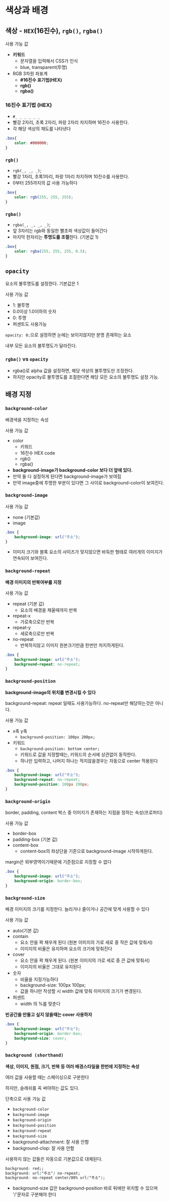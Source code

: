 # 색상과 배경

## 색상 - `HEX`(16진수), `rgb()`, `rgba()`

사용 가능 값

- **키워드**
    - 문자열을 입력해서 CSS가 인식
    - blue, transparent(투명)
- RGB 3차원 좌표계
    - **#16진수 표기법(HEX)**
    - **rgb()**
    - **rgba()**

### 16진수 표기법 (HEX)

- `#_ _ _ _ _ _`
- 빨강 2자리, 초록 2자리, 파랑 2자리 차지하며 16진수 사용한다.
- 각 해당 색상의 채도를 나타낸다

```css
.box{
	color: #000000;
}
```

### `rgb()`

- `rgb(_, _, _)`;
- 빨강 1자리, 초록1자리, 파랑 1자리 차지하며 10진수를 사용한다.
- 0부터 255까지의 값 사용 가능하다

```css
.box{
	color: rgb(255, 255, 255);
}
```

### `rgba()`

- `rgba(_, _, _, _)`;
- 앞 3자리는 rgb와 동일한 빨초파 색상값이 들어간다
- 마지막 한자리는 **투명도를 조절**한다. (기본값 1)

```css
.box{
	color: rgba(255, 255, 255, 0.5);
}
```

## `opacity`

요소의 불투명도를 설정한다. 기본값은 1

사용 가능 값

- 1: 불투명
- 0.0이상 1.0이하의 숫자
- 0: 투명
- 퍼센트도 사용가능

`opacity: 0;`으로 설정하면 눈에는 보이지않지만 분명 존재하는 요소

내부 모든 요소의 불투명도가 달라진다.

### `rgba()` vs `opacity`

- rgba()로 alpha 값을 설정하면, 해당 색상의 불투명도만 조정한다.
- 하지만 opacity로 불투명도를 조절한다면 해당 모든 요소의 불투명도 설정 가능.

## 배경 지정

### `background-color`

배경색을 지정하는 속성

사용 가능 값

- color
    - 키워드
    - 16진수 HEX code
    - rgb()
    - rgba()
- **background-image가 background-color 보다 더 앞에 있다.**
- 만약 둘 다 설정하게 된다면 background-image가 보여짐
- 만약 image중에 투명한 부분이 있다면 그 사이로 background-color이 보여진다.

### `background-image`

사용 가능 값

- none (기본값)
- image

```css
.box {
	background-image: url("주소");
}
```

- 이미지 크기와 블록 요소의 사이즈가 맞지않으면 바둑판 형태로 여러개의 이미지가 연속되어 보여진다.

### `background-repeat`

**배경 이미지의 반복여부를 지정**

사용 가능 값

- repeat (기본 값)
    - 요소의 배경을 채울때까지 반복
- repeat-x
    - 가로축으로만 반복
- repeat-y
    - 세로축으로만 반복
- no-repeat
    - 반복하지않고 이미지 원본크기만큼 한번만 차지하게된다.

```css
.box {
	background-image: url("주소");
	background-repeat: no-repeat;
}
```

### `background-position`

**background-image의 위치를 변경시킬 수 있다**

background-repeat: repeat 일때도 사용가능하다. no-repeat만 해당하는것은 아니다.

사용 가능 값

- x축 y축
    - `background-position: 100px 200px;`
- 키워드
    - `background-position: bottom center;`
    - 키워드로 값을 지정할때는, 키워드의 순서에 상관없이 동작한다.
    - 하나만 입력하고, 나머지 하나는 적지않을경우는 자동으로 center 적용된다

```css
.box {
	background-image: url("주소");
	background-repeat: no-repeat;
	background-position: 100px 200px;
}
```

### `background-origin`

border, padding, content 박스 중 이미지가 존재하는 지점을 정하는 속성(프로퍼티)

사용 가능 값

- border-box
- padding-box (기본 값)
- content-box
    - content-box의 좌상단을 기준으로 background-image 시작하게된다.

margin은 외부영역이기때문에 기준점으로 지정할 수 없다

```css
.box {
	background-image: url("주소");
	background-origin: border-box;
}
```

### `background-size`

배경 이미지의 크기를 지정한다. 늘리거나 줄이거나 공간에 맞게 사용할 수 있다

사용 가능 값

- auto(기본 값)
- contain
    - 요소 안을 꽉 채우게 된다 (원본 이미지의 가로 세로 중 작은 값에 맞춰서)
    - 이미지의 비율은 유지하며 요소의 크기에 맞춰진다
- cover
    - 요소 안을 꽉 채우게 된다. (원본 이미지의 가로 세로 중 큰 값에 맞춰서)
    - 이미지의 비율은 그대로 유지된다
- 숫자
    - 비율을 지정가능하다
    - background-size: 100px 100px;
    - 값을 하나만 작성할 시 width 값에 맞춰 이미지의 크기가 변경된다.
- 퍼센트
    - width 의 %를 맞춘다

**빈공간을 만들고 싶지 않을때는 cover 사용하자**

```css
.box {
	background-image: url("주소");
	background-origin: border-box;
	background-size: cover;
}
```

### `background (shorthand)`

**색상, 이미지, 원점, 크기, 반복 등 여러 배경스타일을 한번에 지정하는 속성**

여러 값을 사용할 때는 스페이싱으로 구분한다

하지만, 슬래쉬를 꼭 써야하는 값도 있다.

단축으로 사용 가능 값

- `background-color`
- `background-image`
- `background-origin`
- `background-position`
- `background-repeat`
- `background-size`
- background-attachment: 잘 사용 안함
- background-clop: 잘 사용 안함

사용하지 않는 값들은 자동으로 기본값으로 대체된다.

```css
background: red;;
background: url("주소") no-repeat;
background: no-repeat center/80% url("주소");
```

- background-size 값은 background-position 바로 뒤에만 위치할 수 있으며 '/'문자로 구분해야 한다